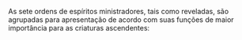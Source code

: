 ﻿As sete ordens de espíritos ministradores, tais como reveladas, são agrupadas para apresentação de acordo com suas funções de maior importância para as criaturas ascendentes: